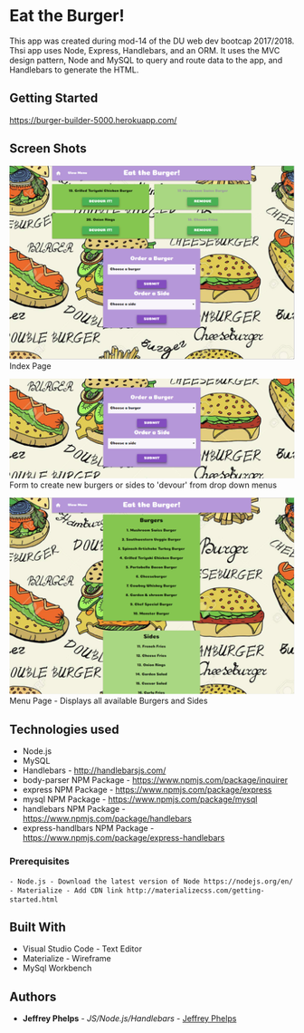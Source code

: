# Eat the Burger!

This app was created during mod-14 of the DU web dev bootcap 2017/2018. Thsi app uses Node, Express, Handlebars, and an ORM. It uses the MVC design pattern, Node and MySQL to query and route data to the app, and Handlebars to generate the HTML.

## Getting Started
https://burger-builder-5000.herokuapp.com/

## Screen Shots

![Screen shot](public/assets/images/index.png)
Index Page

![Screen shot2](public/assets/images/form.png)
Form to create new burgers or sides to 'devour' from drop down menus

![Screen shot3](public/assets/images/menu.png)
Menu Page - Displays all available Burgers and Sides

## Technologies used
- Node.js
- MySQL
- Handlebars - http://handlebarsjs.com/
- body-parser NPM Package - https://www.npmjs.com/package/inquirer
- express NPM Package - https://www.npmjs.com/package/express
- mysql NPM Package - https://www.npmjs.com/package/mysql
- handlebars NPM Package - https://www.npmjs.com/package/handlebars
- express-handlbars NPM Package - https://www.npmjs.com/package/express-handlebars

### Prerequisites

```
- Node.js - Download the latest version of Node https://nodejs.org/en/
- Materialize - Add CDN link http://materializecss.com/getting-started.html
```

## Built With

* Visual Studio Code - Text Editor
* Materialize - Wireframe
* MySql Workbench

## Authors

* **Jeffrey Phelps** - *JS/Node.js/Handlebars* - [Jeffrey Phelps](https://github.com/JeffreyPhelps)
